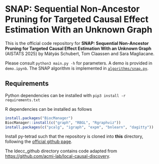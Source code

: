 # SNAP: Sequential Non-Ancestor Pruning for Targeted Causal Effect Estimation With an Unknown Graph

This is the official code repository for **SNAP: Sequential Non-Ancestor Pruning for Targeted Causal Effect Estimation With an Unknown Graph** (AISTATS 2025) by Mátyás Schubert, Tom Claassen and Sara Magliacane.

Please consult `python3 main.py -h` for parameters. A demo is provided in `demo.ipynb`. The SNAP algorithm is implemented in [`algorithms/snap.py`](algorithms/snap.py).

## Requirements
Python dependencies can be installed with `pip3 install -r requirements.txt`

R dependencies can be installed as follows
```R
install.packages("BiocManager")
BiocManager::install(c("graph", "RBGL", "Rgraphviz"))
install.packages(c("pcalg", "igraph", "expm", "bnlearn", "dagitty"))
```

Install py-tetrad such that the repository is cloned into **this** directory, following the [official github page](https://github.com/cmu-phil/py-tetrad?tab=readme-ov-file#install).

The ldecc_github directory contains code adapted from https://github.com/acmi-lab/local-causal-discovery.